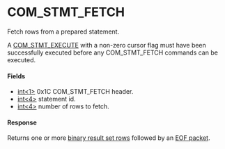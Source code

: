 
# COM_STMT_FETCH

Fetch rows from a prepared statement.


A [COM_STMT_EXECUTE](com_stmt_execute.md) with a non-zero cursor flag must have been successfully executed before any COM_STMT_FETCH commands can be executed.


#### Fields



* [int<1>](../protocol-data-types.md) 0x1C COM_STMT_FETCH header.
* [int<4>](../protocol-data-types.md) statement id.
* [int<4>](../protocol-data-types.md) number of rows to fetch.



#### Response


Returns one or more [binary result set rows](../4-server-response-packets/resultset-row.md#binary-resultset-row) followed by an [EOF packet](../4-server-response-packets/eof_packet.md).

